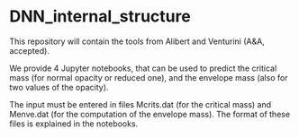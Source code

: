 # DNN_internal_structure
This repository will contain the tools from Alibert and Venturini (A&A, accepted).

We provide 4 Jupyter notebooks, that can be used to predict the critical mass (for normal opacity or reduced one), and the envelope mass (also for two values of the opacity).

The input must be entered in files Mcrits.dat (for the critical mass) and Menve.dat (for the computation of the envelope mass). The format of these files is explained in the notebooks.
